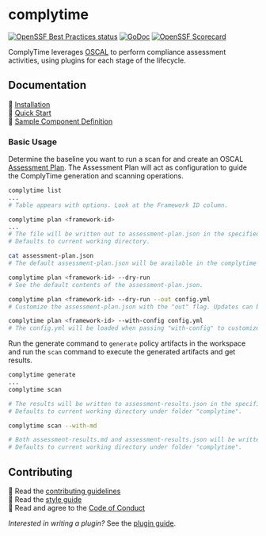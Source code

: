 # complytime

[![OpenSSF Best Practices status](https://www.bestpractices.dev/projects/9761/badge)](https://www.bestpractices.dev/projects/9761)
[![GoDoc](https://img.shields.io/static/v1?label=godoc&message=reference&color=blue)](https://pkg.go.dev/github.com/complytime/complytime)
[![OpenSSF Scorecard](https://api.scorecard.dev/projects/github.com/complytime/complytime/badge)](https://scorecard.dev/viewer/?uri=github.com/complytime/complytime)

ComplyTime leverages [OSCAL](https://github.com/usnistgov/OSCAL/) to perform compliance assessment activities, using plugins for each stage of the lifecycle.

## Documentation

:paperclip: [Installation](./docs/INSTALLATION.md)\
:paperclip: [Quick Start](./docs/QUICK_START.md)\
:paperclip: [Sample Component Definition](./docs/samples/sample-component-definition.json)

### Basic Usage

Determine the baseline you want to run a scan for and create an OSCAL [Assessment Plan](https://pages.nist.gov/OSCAL/learn/concepts/layer/assessment/assessment-plan/). The Assessment
Plan will act as configuration to guide the ComplyTime generation and scanning operations.

```bash
complytime list
...
# Table appears with options. Look at the Framework ID column.
```

```bash
complytime plan <framework-id>
...
# The file will be written out to assessment-plan.json in the specified workspace.
# Defaults to current working directory.

cat assessment-plan.json
# The default assessment-plan.json will be available in the complytime workspace (complytime/assessment-plan.json).

complytime plan <framework-id> --dry-run 
# See the default contents of the assessment-plan.json.

complytime plan <framework-id> --dry-run --out config.yml
# Customize the assessment-plan.json with the "out" flag. Updates can be made in the config.yml. 

complytime plan <framework-id> --with-config config.yml
# The config.yml will be loaded when passing "with-config" to customize the assessment-plan.json. 
```

Run the generate command to `generate` policy artifacts in the workspace and run the `scan` command to execute the generated artifacts and get results.

```bash
complytime generate
...
complytime scan

# The results will be written to assessment-results.json in the specified workspace.
# Defaults to current working directory under folder "complytime".

complytime scan --with-md

# Both assessment-results.md and assessment-results.json will be written in the specified workspace.
# Defaults to current working directory under folder "complytime".
```

## Contributing

:paperclip: Read the [contributing guidelines](./docs/CONTRIBUTING.md)\
:paperclip: Read the [style guide](./docs/STYLE_GUIDE.md)\
:paperclip: Read and agree to the [Code of Conduct](./docs/CODE_OF_CONDUCT.md)

*Interested in writing a plugin?* See the [plugin guide](./docs/PLUGIN_GUIDE.md).
